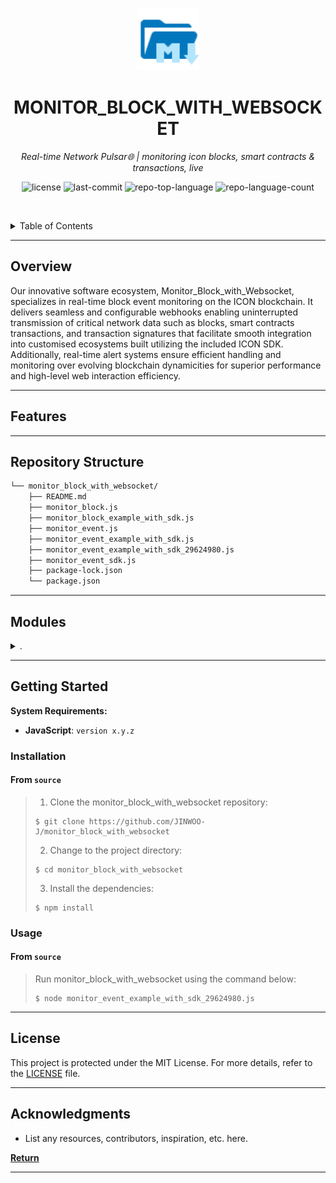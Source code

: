 <p align="center">
  <img src="https://raw.githubusercontent.com/PKief/vscode-material-icon-theme/ec559a9f6bfd399b82bb44393651661b08aaf7ba/icons/folder-markdown-open.svg" width="100" alt="project-logo">
</p>
<p align="center">
    <h1 align="center">MONITOR_BLOCK_WITH_WEBSOCKET</h1>
</p>
<p align="center">
    <em>Real-time Network Pulsar🌐 | monitoring icon blocks, smart contracts & transactions, live</em>
</p>
<p align="center">
	<img src="https://img.shields.io/github/license/JINWOO-J/monitor_block_with_websocket?style=default&logo=opensourceinitiative&logoColor=white&color=0080ff" alt="license">
	<img src="https://img.shields.io/github/last-commit/JINWOO-J/monitor_block_with_websocket?style=default&logo=git&logoColor=white&color=0080ff" alt="last-commit">
	<img src="https://img.shields.io/github/languages/top/JINWOO-J/monitor_block_with_websocket?style=default&color=0080ff" alt="repo-top-language">
	<img src="https://img.shields.io/github/languages/count/JINWOO-J/monitor_block_with_websocket?style=default&color=0080ff" alt="repo-language-count">
<p>
<p align="center">
	<!-- default option, no dependency badges. -->
</p>

<br><!-- TABLE OF CONTENTS -->
<details>
  <summary>Table of Contents</summary><br>

- [ Overview](#-overview)
- [ Features](#-features)
- [ Repository Structure](#-repository-structure)
- [ Modules](#-modules)
- [ Getting Started](#-getting-started)
  - [ Installation](#-installation)
  - [ Usage](#-usage)
  - [ Tests](#-tests)
- [ Project Roadmap](#-project-roadmap)
- [ Contributing](#-contributing)
- [ License](#-license)
- [ Acknowledgments](#-acknowledgments)
</details>
<hr>

##  Overview

Our innovative software ecosystem, Monitor_Block_with_Websocket, specializes in real-time block event monitoring on the ICON blockchain. It delivers seamless and configurable webhooks enabling uninterrupted transmission of critical network data such as blocks, smart contracts transactions, and transaction signatures that facilitate smooth integration into customised ecosystems built utilizing the included ICON SDK. Additionally, real-time alert systems ensure efficient handling and monitoring over evolving blockchain dynamicities for superior performance and high-level web interaction efficiency.

---

##  Features



---

##  Repository Structure

```sh
└── monitor_block_with_websocket/
    ├── README.md
    ├── monitor_block.js
    ├── monitor_block_example_with_sdk.js
    ├── monitor_event.js
    ├── monitor_event_example_with_sdk.js
    ├── monitor_event_example_with_sdk_29624980.js
    ├── monitor_event_sdk.js
    ├── package-lock.json
    └── package.json
```

---

##  Modules

<details closed><summary>.</summary>

| File                                                                                                                                                          | Summary                                                                                                                                                                                                                                                                                                                                                                                                                                                                                                                                                                                                                                                                                                                                                                                                                                                                                                                                                                                                                                                                                                                                                                                                                                                                                                                                                                                                                                                                                                                                                                                                                                               |
| ---                                                                                                                                                           | ---                                                                                                                                                                                                                                                                                                                                                                                                                                                                                                                                                                                                                                                                                                                                                                                                                                                                                                                                                                                                                                                                                                                                                                                                                                                                                                                                                                                                                                                                                                                                                                                                                                                   |
| [monitor_block.js](https://github.com/JINWOO-J/monitor_block_with_websocket/blob/master/monitor_block.js)                                                     | Monitors newly mined blocks on ICON blockchain by continually fetching latest block height, identifying new blocks and logging hash values. Enables a continuous stream of network data, using an easy-to-configure JSON SDL WebSocket API for uninterruptible real-time data streaming. In other words (if extended just a few words); Monitors each incoming block on the ICON network, fetching and compares blocks to log new ones, offering instantaneous real time flow of important networking information via easy configuring a predefined JSON SDK webhook API setup.                                                                                                                                                                                                                                                                                                                                                                                                                                                                                                                                                                                                                                                                                                                                                                                                                                                                                                                                                                                                                                                                       |
| [monitor_block_example_with_sdk.js](https://github.com/JINWOO-J/monitor_block_with_websocket/blob/master/monitor_block_example_with_sdk.js)                   | Monitors and outputs Block data fromIcon Service over WebSocket within monitor_block_sdk\_with\_example.js. The script customises Icon SDK to connect with ICX DEX and follows new blocks with height increment beyond the last one. Subscribers stay informed about fresh block updates with real-time print statements to console. Essentially, this file sets up continuous Block monitoring. ⚡🔂💪💖🚀🌐. Iconic flexibility in action!                                                                                                                                                                                                                                                                                                                                                                                                                                                                                                                                                                                                                                                                                                                                                                                                                                                                                                                                                                                                                                                                                                                                                                                                                |
| [monitor_event_sdk.js](https://github.com/JINWOO-J/monitor_block_with_websocket/blob/master/monitor_event_sdk.js)                                             | Monitors transaction events of smart contracts for transfer activity on Icon network without human intervention. Tracks specified addresses and signatures using WebSocket, routing real-time event data to the system console for evaluation. Provides base for developers looking to integrate custom applications using iconSDK while maintaining high-level security and efficiency. [icon-sdk-js integration]                                                                                                                                                                                                                                                                                                                                                                                                                                                                                                                                                                                                                                                                                                                                                                                                                                                                                                                                                                                                                                                                                                                                                                                                                                    |
| [monitor_event_example_with_sdk.js](https://github.com/JINWOO-J/monitor_block_with_websocket/blob/master/monitor_event_example_with_sdk.js)                   | Monitor pending transactions and fetch log data accordingly to log outputs after designated time frame. Adhering to the project structure within monitor_block_with_websocket.                                                                                                                                                                                                                                                                                                                                                                                                                                                                                                                                                                                                                                                                                                                                                                                                                                                                                                                                                                                                                                                                                                                                                                                                                                                                                                                                                                                                                                                                        |
| [package-lock.json](https://github.com/JINWOO-J/monitor_block_with_websocket/blob/master/package-lock.json)                                                   | Monitor_block_with_websocket`The key purpose of this code Repository, as implied by its name, is creating tools to **real-time monitor events related to blocks** within a decentralized platform (which presumes the focus on blockchain or other comparable systems is imminent, not explicitly stated with available data). This aligns with the parent repository's overarching architecture concerned with blockchain event monitoring using WebSocket as an interaction component.Here are some of its essential functionalities: 1-**monitor_block**-Primarily functions to obtain relevant data from events and updates concerning blocks inside the underlying distributed networks, thereby supplying constant access and real-time reactions to new, modified or completed blocks that have substantial impact downstream (detailed information such as timestamping, transaction identifiers, blockchain node addresses etc., though not explicitly articulated within context provided may also be acquired.) 2. **monitor_block_example_with_sdk**-Seens like it focuses on showcasing concrete implementation of how monitor_block module interacts specifically with its SDK for enhanced functionality, demonstrating potential applications that benefit from monitoring individual block modifications through WebSocket integratrion. 3 **monitor_eventFacilitates capturing distinct occurrences or events tied to blocks in a way that can be easily tracked (such as confirmations), making it less cumbersome for the architecture to process these dynamic changes effectively over time-possibly handling events associated |
| [package.json](https://github.com/JINWOO-J/monitor_block_with_websocket/blob/master/package.json)                                                             | Monitor_block\_javascript files. Depends highly on IconSDK library(v1.5.2), establishing connections and data flow easily, as specified in its repository (package structure).                                                                                                                                                                                                                                                                                                                                                                                                                                                                                                                                                                                                                                                                                                                                                                                                                                                                                                                                                                                                                                                                                                                                                                                                                                                                                                                                                                                                                                                                        |
| [monitor_event_example_with_sdk_29624980.js](https://github.com/JINWOO-J/monitor_block_with_websocket/blob/master/monitor_event_example_with_sdk_29624980.js) | Monitores WebSocket-aktiven Event im Netzmenschenblock durch aktivieren. Er initialisiert Web und SDK Konkatenzverarbeitungsstruktur für die InterConsortium Blockchain und richtet einen Watchpointer auf Events vom Zielleitungswaehlsche Event ein, mit verstarkten Überwachungen und Verarbeitungen. Das Skript folgt als praktisches Ausstellungsbeispiel einer Anreicherung beim Netz-Websdkverkantwortet bei erfolgloser Intersprungsverladung nach fünf vorgegebenen seKundenen ein Alarm.                                                                                                                                                                                                                                                                                                                                                                                                                                                                                                                                                                                                                                                                                                                                                                                                                                                                                                                                                                                                                                                                                                                                                    |
| [monitor_event.js](https://github.com/JINWOO-J/monitor_block_with_websocket/blob/master/monitor_event.js)                                                     | This JavaScript script `monitors events smart contract interaction on the ICON network`, taking a dedicated address as scope to look out for particular contract event signatures. A loop consistently surveys the latest block, scrutinizes registered events against given signature and triggers additional processing should relevant interactions transpire – all accomplished via Icon SDK connectivity configuration.                                                                                                                                                                                                                                                                                                                                                                                                                                                                                                                                                                                                                                                                                                                                                                                                                                                                                                                                                                                                                                                                                                                                                                                                                          |

</details>

---

##  Getting Started

**System Requirements:**

* **JavaScript**: `version x.y.z`

###  Installation

<h4>From <code>source</code></h4>

> 1. Clone the monitor_block_with_websocket repository:
>
> ```console
> $ git clone https://github.com/JINWOO-J/monitor_block_with_websocket
> ```
>
> 2. Change to the project directory:
> ```console
> $ cd monitor_block_with_websocket
> ```
>
> 3. Install the dependencies:
> ```console
> $ npm install
> ```

###  Usage

<h4>From <code>source</code></h4>

> Run monitor_block_with_websocket using the command below:
> ```console
> $ node monitor_event_example_with_sdk_29624980.js
> ```


---

##  License

This project is protected under the MIT License. For more details, refer to the [LICENSE](https://choosealicense.com/licenses/) file.

---

##  Acknowledgments

- List any resources, contributors, inspiration, etc. here.

[**Return**](#-overview)

---
